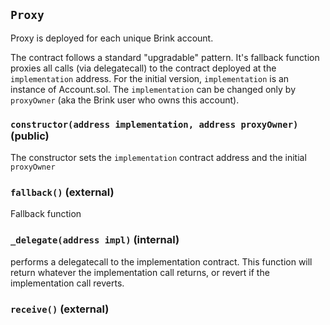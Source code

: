 ## `Proxy`



Proxy is deployed for each unique Brink account.

The contract follows a standard "upgradable" pattern. It's fallback function
proxies all calls (via delegatecall) to the contract deployed at the
`implementation` address. For the initial version, `implementation` is
an instance of Account.sol. The `implementation` can be changed only by
`proxyOwner` (aka the Brink user who owns this account).


### `constructor(address implementation, address proxyOwner)` (public)



The constructor sets the `implementation` contract address and the initial `proxyOwner`

### `fallback()` (external)



Fallback function

### `_delegate(address impl)` (internal)



performs a delegatecall to the implementation contract.
This function will return whatever the implementation call returns, or revert
if the implementation call reverts.

### `receive()` (external)






